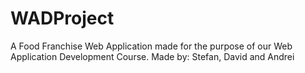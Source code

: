 # WADProject
A Food Franchise Web Application made for the purpose of our Web Application Development Course.
Made by: Stefan, David and Andrei